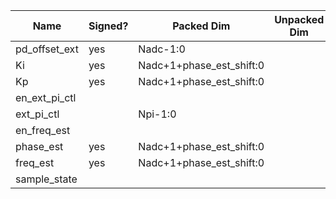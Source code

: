 | Name           | Signed?   | Packed Dim                | Unpacked Dim  | Clock Domain | JTAG Dir | Reset Val |
|----------------|-----------|---------------------------|---------------|--------------|----------|-----------|
| pd_offset_ext  | yes       | Nadc-1:0                  |               | Test         | out      | 0         |
| Ki             | yes       | Nadc+1+phase_est_shift:0  |               | Test         | out      | 'h000100  |
| Kp             | yes       | Nadc+1+phase_est_shift:0  |               | Test         | out      | 'h010000  |
| en_ext_pi_ctl  |           |                           |               | Test         | out      | 1         |
| ext_pi_ctl     |           | Npi-1:0                   |               | Test         | out      | 0         |
| en_freq_est    |           |                           |               | Test         | out      | 0         |
| phase_est      | yes       | Nadc+1+phase_est_shift:0  |               | System       | in       |           |
| freq_est       | yes       | Nadc+1+phase_est_shift:0  |               | System       | in       |           |
| sample_state   |           |                           |               | Test         | out      | 0         |
